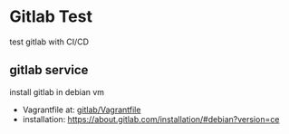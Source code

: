 # Gitlab Test

test gitlab with CI/CD

## gitlab service

install gitlab in debian vm

- Vagrantfile at: [gitlab/Vagrantfile](gitlab/Vagrantfile)
- installation: https://about.gitlab.com/installation/#debian?version=ce
